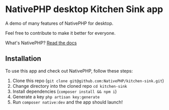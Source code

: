 # NativePHP desktop Kitchen Sink app

A demo of many features of NativePHP for desktop.

Feel free to contribute to make it better for everyone.

What's NativePHP? [Read the docs](https://nativephp.com)

## Installation

To use this app and check out NativePHP, follow these steps:

1. Clone this repo (`git clone git@github.com:NativePHP/kitchen-sink.git`)
2. Change directory into the cloned repo `cd kitchen-sink`
3. Install dependencies (`composer install && npm i`)
4. Generate a key `php artisan key:generate`
5. Run `composer native:dev` and the app should launch!
